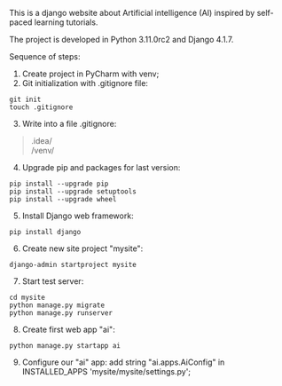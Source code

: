 This is a django website about Artificial intelligence (AI) inspired by self-paced learning tutorials.

The project is developed in Python 3.11.0rc2 and Django 4.1.7.   
  
Sequence of steps:  
1. Create project in PyCharm with venv;  
2. Git initialization with .gitignore file:
```
git init
touch .gitignore
```
3. Write into a file .gitignore:
>.idea/  
/venv/
4. Upgrade pip and packages for last version:  
```commandline  
pip install --upgrade pip  
pip install --upgrade setuptools  
pip install --upgrade wheel  
```  
5. Install Django web framework:  
```commandline  
pip install django  
```  
6. Create new site project "mysite":  
```commandline  
django-admin startproject mysite 
```
7. Start test server:
```
cd mysite
python manage.py migrate
python manage.py runserver
```
8. Create first web app "ai":
```commandline
python manage.py startapp ai
```
9. Configure our "ai" app: add string "ai.apps.AiConfig" in INSTALLED_APPS 'mysite/mysite/settings.py';

